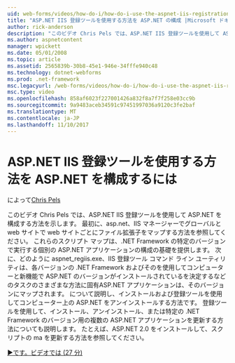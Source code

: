 ```yaml
---
uid: web-forms/videos/how-do-i/how-do-i-use-the-aspnet-iis-registration-tool-to-configure-aspnet
title: "ASP.NET IIS 登録ツールを使用する方法を ASP.NET の構成 |Microsoft ドキュメント"
author: rick-anderson
description: "このビデオ Chris Pels では、ASP.NET IIS 登録ツールを使用して ASP.NET を構成する方法を示します。 最初に、asp.net にファイル拡張子をマップする方法を表示します."
ms.author: aspnetcontent
manager: wpickett
ms.date: 05/01/2008
ms.topic: article
ms.assetid: 2565839b-30b8-45e1-946e-34fffe940c48
ms.technology: dotnet-webforms
ms.prod: .net-framework
msc.legacyurl: /web-forms/videos/how-do-i/how-do-i-use-the-aspnet-iis-registration-tool-to-configure-aspnet
msc.type: video
ms.openlocfilehash: 858af6023f227001426a832f8a7f7f258e03cc9b
ms.sourcegitcommit: 9a9483aceb34591c97451997036a9120c3fe2baf
ms.translationtype: MT
ms.contentlocale: ja-JP
ms.lasthandoff: 11/10/2017
---
```

<a name="how-do-i-use-the-aspnet-iis-registration-tool-to-configure-aspnet"></a>ASP.NET IIS 登録ツールを使用する方法を ASP.NET を構成するには
====================
によって[Chris Pels](https://twitter.com/chrispels)

このビデオ Chris Pels では、ASP.NET IIS 登録ツールを使用して ASP.NET を構成する方法を示します。 最初に、asp.net、IIS マネージャーでグローバルと web サイトで web サイトごとにファイル拡張子をマップする方法を参照してください。 これらのスクリプト マップは、.NET Framework の特定のバージョンで実行する個別の ASP.NET アプリケーションの構成の基礎を提供します。 次に、どのように aspnet\_regiis.exe、IIS 登録ツール コマンド ライン ユーティリティは、各バージョンの .NET Framework およびそのを使用してコンピューターと新機能で ASP.NET のバージョンがインストールされているを決定するなどのタスクのさまざまな方法に固有ASP.NET アプリケーションは、そのバージョンにマップされます。 について説明し、インストールおよび登録ツールを使用してコンピューター上の ASP.NET をアンインストールする方法です。 登録ツールを使用して、インストール、アンインストール、または特定の .NET Framework のバージョン用の複数の ASP.NET アプリケーションを更新する方法についても説明します。 たとえば、ASP.NET 2.0 をインストールして、スクリプトの ma を更新する方法を参照してください。

[&#9654;です。ビデオでは (27 分)](https://channel9.msdn.com/Blogs/ASP-NET-Site-Videos/how-do-i-use-the-aspnet-iis-registration-tool-to-configure-aspnet)
